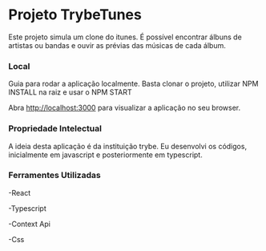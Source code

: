 # Projeto TrybeTunes

Este projeto simula um clone do itunes. É possível encontrar álbuns de artistas ou bandas e ouvir as prévias das músicas de cada álbum.

### Local

Guia para rodar a aplicação localmente. Basta clonar o projeto, utilizar NPM INSTALL na raiz e usar o NPM START

Abra [http://localhost:3000](http://localhost:3000) para visualizar a aplicação no seu browser.

### Propriedade Intelectual

A ideia desta aplicação é da instituição trybe. Eu desenvolvi os códigos, inicialmente em javascript e posteriormente em typescript.

### Ferramentes Utilizadas

-React

-Typescript

-Context Api

-Css
